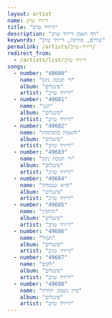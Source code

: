 ```yaml
---
layout: artist
name: דייויד טויב
title: "דייויד טויב"
description: "דף האמן דייויד טויב"
keywords: "שירים, מוזיקה, דייויד טויב"
permalink: /artists/דייויד-טויב/
redirect_from:
  - /artists/list/דייויד טויב
songs:
  - number: "49680"
    name: "די חנוכה ניגון"
    album: "סינגלים"
    artist: "דייויד טויב"
  - number: "49681"
    name: "הנני"
    album: "סינגלים"
    artist: "דייויד טויב"
  - number: "49682"
    name: "להאמין בתמימות"
    album: "סינגלים"
    artist: "דייויד טויב"
  - number: "49683"
    name: "די חנוכה ניגון"
    album: "סינגלים"
    artist: "דייויד טויב"
  - number: "49684"
    name: "והיא שעמדה"
    album: "סינגלים"
    artist: "דייויד טויב"
  - number: "49685"
    name: "והתקין"
    album: "סינגלים"
    artist: "דייויד טויב"
  - number: "49686"
    name: "חמול"
    album: "סינגלים"
    artist: "דייויד טויב"
  - number: "49687"
    name: "לקום"
    album: "סינגלים"
    artist: "דייויד טויב"
  - number: "49688"
    name: "מיין נשמה יתירה"
    album: "סינגלים"
    artist: "דייויד טויב"
---
```

